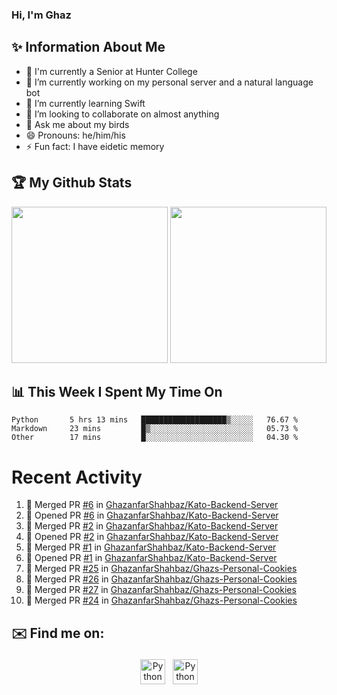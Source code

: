 ### Hi, I'm Ghaz

<!--
**GhazanfarShahbaz/GhazanfarShahbaz** is a ✨ _special_ ✨ repository because its `README.md` (this file) appears on your GitHub profile.

Here are some ideas to get you started:
-->

## ✨ Information About Me 
- 🏫 I'm currently a Senior at Hunter College 
- 🔭 I’m currently working on my personal server and a natural language bot
- 🌱 I’m currently learning Swift 
- 👯 I’m looking to collaborate on almost anything
- 💬 Ask me about my birds
- 😄 Pronouns: he/him/his
- ⚡ Fun fact: I have eidetic memory


## 🏆 My Github Stats
<div>
    <img height="250em" src="https://github-readme-stats.vercel.app/api?username=GhazanfarShahbaz&theme=tokyonight&show_icons=true&hide_border=true&&count_private=true&include_all_commits=true" />
    <img height="250em" src="https://github-readme-stats.vercel.app/api/top-langs/?username=GhazanfarShahbaz&theme=tokyonight&show_icons=true&hide_border=true&&count_private=true&include_all_commits=true" />
</div>

## 📊 This Week I Spent My Time On
<!--START_SECTION:waka-->

```text
Python       5 hrs 13 mins   ███████████████████▒░░░░░   76.67 %
Markdown     23 mins         █▒░░░░░░░░░░░░░░░░░░░░░░░   05.73 %
Other        17 mins         █░░░░░░░░░░░░░░░░░░░░░░░░   04.30 %
```

<!--END_SECTION:waka-->

#  Recent Activity 
<!--START_SECTION:activity-->
1. 🎉 Merged PR [#6](https://github.com/GhazanfarShahbaz/Kato-Backend-Server/pull/6) in [GhazanfarShahbaz/Kato-Backend-Server](https://github.com/GhazanfarShahbaz/Kato-Backend-Server)
2. 💪 Opened PR [#6](https://github.com/GhazanfarShahbaz/Kato-Backend-Server/pull/6) in [GhazanfarShahbaz/Kato-Backend-Server](https://github.com/GhazanfarShahbaz/Kato-Backend-Server)
3. 🎉 Merged PR [#2](https://github.com/GhazanfarShahbaz/Kato-Backend-Server/pull/2) in [GhazanfarShahbaz/Kato-Backend-Server](https://github.com/GhazanfarShahbaz/Kato-Backend-Server)
4. 💪 Opened PR [#2](https://github.com/GhazanfarShahbaz/Kato-Backend-Server/pull/2) in [GhazanfarShahbaz/Kato-Backend-Server](https://github.com/GhazanfarShahbaz/Kato-Backend-Server)
5. 🎉 Merged PR [#1](https://github.com/GhazanfarShahbaz/Kato-Backend-Server/pull/1) in [GhazanfarShahbaz/Kato-Backend-Server](https://github.com/GhazanfarShahbaz/Kato-Backend-Server)
6. 💪 Opened PR [#1](https://github.com/GhazanfarShahbaz/Kato-Backend-Server/pull/1) in [GhazanfarShahbaz/Kato-Backend-Server](https://github.com/GhazanfarShahbaz/Kato-Backend-Server)
7. 🎉 Merged PR [#25](https://github.com/GhazanfarShahbaz/Ghazs-Personal-Cookies/pull/25) in [GhazanfarShahbaz/Ghazs-Personal-Cookies](https://github.com/GhazanfarShahbaz/Ghazs-Personal-Cookies)
8. 🎉 Merged PR [#26](https://github.com/GhazanfarShahbaz/Ghazs-Personal-Cookies/pull/26) in [GhazanfarShahbaz/Ghazs-Personal-Cookies](https://github.com/GhazanfarShahbaz/Ghazs-Personal-Cookies)
9. 🎉 Merged PR [#27](https://github.com/GhazanfarShahbaz/Ghazs-Personal-Cookies/pull/27) in [GhazanfarShahbaz/Ghazs-Personal-Cookies](https://github.com/GhazanfarShahbaz/Ghazs-Personal-Cookies)
10. 🎉 Merged PR [#24](https://github.com/GhazanfarShahbaz/Ghazs-Personal-Cookies/pull/24) in [GhazanfarShahbaz/Ghazs-Personal-Cookies](https://github.com/GhazanfarShahbaz/Ghazs-Personal-Cookies)
<!--END_SECTION:activity-->



## ✉️ Find me on:
<p align="center">
    <a href="https://www.linkedin.com/in/ghazanfarshahbaz/" target="_blank" rel="noopener noreferrer"> <img src="https://cdn.jsdelivr.net/npm/simple-icons@v3/icons/linkedin.svg" alt="Python" height="40" style="vertical-align:top; margin:4px"></a>
    <a href="mailto:ghazanfarshahbaz2409@gmail.com"> <img src="https://cdn.jsdelivr.net/npm/simple-icons@v3/icons/gmail.svg" alt="Python" height="40" style="vertical-align:top; margin:4px"></a>
</p>

<!-- Themes:
https://github.com/anuraghazra/github-readme-stats/blob/master/themes/README.md -->
